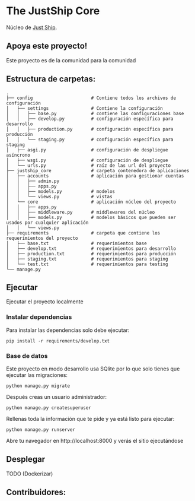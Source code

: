# The JustShip Core
Núcleo de [Just Ship](https://justship.to).

## Apoya este proyecto!
Este proyecto es de la comunidad para la comunidad

## Estructura de carpetas:

    .
    ├── config                      # Contiene todos los archivos de configuración
    │   ├── settings                # Contiene la configuración
    │   │   ├── base.py             # contiene las configuraciones base
    │   │   ├── develop.py          # configuración específica para desarrollo
    │   │   ├── production.py       # configuración específica para producción
    │   │   └── staging.py          # configuración específica para staging
    │   ├── asgi.py                 # configuración de despliegue asíncrono
    │   ├── wsgi.py                 # configuración de despliegue
    │   └── urls.py                 # raíz de las url del proyecto
    ├── justship_core               # carpeta contenedora de aplicaciones
    │   ├── accounts                # aplicación para gestionar cuentas
    │   │   ├── admin.py
    │   │   ├── apps.py
    │   │   ├── models.py           # modelos
    │   │   └── views.py            # vistas
    │   └── core                    # aplicación núcleo del proyecto
    │   │   ├── apps.py             
    │   │   ├── middleware.py       # middlewares del núcleo
    │   │   ├── models.py           # modelos básicos que pueden ser usados por cualquier aplicación
    │   │   └── views.py
    ├── requirements                # carpeta que contiene los requerimientos del proyecto
    │   ├── base.txt                # requerimientos base
    │   ├── develop.txt             # requerimientos para desarrollo
    │   ├── production.txt          # requerimientos para producción
    │   ├── staging.txt             # requerimientos para staging
    │   └── test.txt                # requerimientos para testing
    └── manage.py                   



## Ejecutar
Ejecutar el proyecto localmente
### Instalar dependencias
Para instalar las dependencias solo debe ejecutar:

    pip install -r requirements/develop.txt

### Base de datos
Este proyecto en modo desarrollo usa SQlite por lo que solo tienes que ejecutar las migraciones:

    python manage.py migrate
Después creas un usuario administrador:

    python manage.py createsuperuser
Rellenas toda la información que te pide y ya está listo para ejecutar:

    python manage.py runserver
Abre tu navegador en http://localhost:8000 y verás el sitio ejecutándose


## Desplegar
TODO (Dockerizar)

## Contribuidores:

